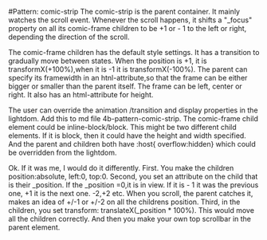 #Pattern: comic-strip 
The comic-strip is the parent container. It mainly watches the scroll event. Whenever the scroll happens, it shifts a "_focus"
 property on all its comic-frame children to be +1 or - 1 to the left or right, depending the direction of the scroll.

The comic-frame children has the default style settings. It has a transition to gradually move between states. When the
 position is +1, it is transformX(+100%),when it is -1 it is transformX(-100%).
The parent can specify its framewidth in an htnl-attribute,so that the frame can be either bigger or smaller than the
 parent itself. The frame can be left, center or right. It also has an html-attribute for height.

The user can override the animation /transition and display properties in the lightdom.
Add this to md file 4b-pattern-comic-strip.
The comic-frame child element could be inline-block/block. This might be two different child elements. If it is block, 
then it could have the height and width specified. And the parent and children both have :host{ overflow:hidden} which 
could be overridden from the lightdom.



Ok. If it was me, I would do it differently. First. You make the children position:absolute, left:0, top:0.
Second, you set an attribute on the child that is their _position. If the _position =0,it is in view. If it is - 1 it was the previous one, +1 it is the next one. -2,+2 etc.
When you scroll, the parent catches it, makes an idea of +/-1 or +/-2 on all the childrens position.
Third, in the children, you set transform: translateX(_position * 100%). This would move all the children correctly.
And then you make your own top scrollbar in the parent element.
